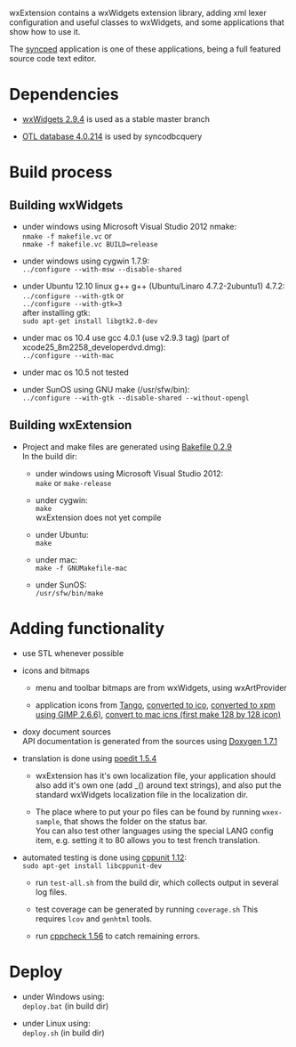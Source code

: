 wxExtension contains a wxWidgets extension library, adding xml lexer 
configuration and useful classes to wxWidgets, 
and some applications that show how to use it.

The [syncped](http://antonvw.github.com/syncped) application is 
one of these applications, being a full featured source code text editor. 

# Dependencies

- [wxWidgets 2.9.4](http://www.wxwidgets.org/) is used as a stable master branch  
  
- [OTL database 4.0.214](http://otl.sourceforge.net/) is used by syncodbcquery  
  

# Build process

## Building wxWidgets

- under windows using Microsoft Visual Studio 2012 nmake:    
    `nmake -f makefile.vc` or   
    `nmake -f makefile.vc BUILD=release`
    
- under windows using cygwin 1.7.9:   
    `../configure --with-msw --disable-shared`  
    
- under Ubuntu 12.10 linux g++ g++ (Ubuntu/Linaro 4.7.2-2ubuntu1) 4.7.2:   
    `../configure --with-gtk`  or   
    `../configure --with-gtk=3`   
    after installing gtk:   
    `sudo apt-get install libgtk2.0-dev`
- under mac os 10.4 use gcc 4.0.1 (use v2.9.3 tag) (part of xcode25_8m2258_developerdvd.dmg):   
    `../configure --with-mac`

- under mac os 10.5 not tested
    
- under SunOS using GNU make (/usr/sfw/bin):  
    `../configure --with-gtk --disable-shared --without-opengl`  
  
## Building wxExtension      
      
- Project and make files are generated using [Bakefile 0.2.9](http://www.bakefile.org/)  
  In the build dir:
  
  - under windows using Microsoft Visual Studio 2012:   
    `make` or `make-release`
    
  - under cygwin:   
    `make`  
    wxExtension does not yet compile
    
  - under Ubuntu:  
    `make`
    
  - under mac:  
    `make -f GNUMakefile-mac`
    
  - under SunOS:  
    `/usr/sfw/bin/make`
  
# Adding functionality

- use STL whenever possible 

- icons and bitmaps
  - menu and toolbar bitmaps are from wxWidgets, using wxArtProvider

  - application icons from [Tango](http://tango.freedesktop.org/Tango_Desktop_Project),
  [converted to ico](http://www.convertico.com/), 
  [converted to xpm using GIMP 2.6.6)](http://www.gimp.org/), 
  [convert to mac icns (first make 128 by 128 icon)](http://iconverticons.com/)

- doxy document sources  
  API documentation is generated from the sources 
  using [Doxygen 1.7.1](http://www.stack.nl/~dimitri/doxygen/)

- translation is done using [poedit 1.5.4](http://www.poedit.net/)    
  - wxExtension has it's own localization file, your application should
    also add it's own one (add _() around text strings), 
    and also put the standard wxWidgets localization file
    in the localization dir.  

  - The place where to put your po files can be found by running `wxex-sample`,
    that shows the folder on the status bar.   
    You can also test other languages using the special LANG config item,
    e.g. setting it to 80 allows you to test french translation.

- automated testing is done using [cppunit 1.12](http://sourceforge.net/projects/cppunit):   
    `sudo apt-get install libcppunit-dev`  
  - run `test-all.sh` from the build dir, which collects output in several log files. 

  - test coverage can be generated by running `coverage.sh`
    This requires `lcov` and `genhtml` tools.
    
  - run [cppcheck 1.56](http://cppcheck.sourceforge.net/) to catch remaining errors.

# Deploy

- under Windows using:    
    `deploy.bat` (in build dir)

- under Linux using:    
    `deploy.sh` (in build dir)
